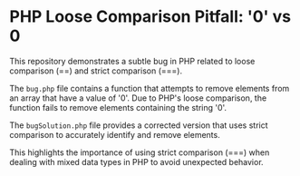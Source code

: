 # PHP Loose Comparison Pitfall: '0' vs 0

This repository demonstrates a subtle bug in PHP related to loose comparison (==) and strict comparison (===).

The `bug.php` file contains a function that attempts to remove elements from an array that have a value of '0'.  Due to PHP's loose comparison, the function fails to remove elements containing the string '0'.

The `bugSolution.php` file provides a corrected version that uses strict comparison to accurately identify and remove elements.

This highlights the importance of using strict comparison (===) when dealing with mixed data types in PHP to avoid unexpected behavior.